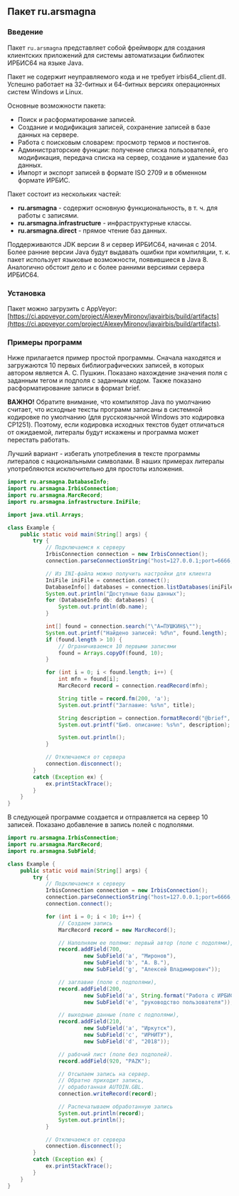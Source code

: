 ## Пакет ru.arsmagna

### Введение

Пакет `ru.arsmagna` представляет собой фреймворк для создания клиентских приложений для системы автоматизации библиотек ИРБИС64 на языке Java.

Пакет не содержит неуправляемого кода и не требует irbis64_client.dll. Успешно работает на 32-битных и 64-битных версиях операционных систем Windows и Linux.

Основные возможности пакета:

* Поиск и расформатирование записей.
* Создание и модификация записей, сохранение записей в базе данных на сервере.
* Работа с поисковым словарем: просмотр термов и постингов.
* Администраторские функции: получение списка пользователей, его модификация, передача списка на сервер, создание и удаление баз данных.
* Импорт и экспорт записей в формате ISO 2709 и в обменном формате ИРБИС.

Пакет состоит из нескольких частей:

* **ru.arsmagna** - содержит основную функциональность, в т. ч. для работы с записями.
* **ru.arsmagna.infrastructure** - инфраструктурные классы.
* **ru.arsmagna.direct** - прямое чтение баз данных.

Поддерживаются JDK версии 8 и сервер ИРБИС64, начиная с 2014. Более ранние версии Java будут выдавать ошибки при компиляции, т. к. пакет использует языковые возможности, появившиеся в Java 8. Аналогично обстоит дело и с более ранними версиями сервера ИРБИС64.

### Установка

Пакет можно загрузить с AppVeyor: [https://ci.appveyor.com/project/AlexeyMironov/javairbis/build/artifacts](https://ci.appveyor.com/project/AlexeyMironov/javairbis/build/artifacts).

### Примеры программ

Ниже прилагается пример простой программы. Сначала находятся и загружаются 10 первых библиографических записей, в которых автором является А. С. Пушкин. Показано нахождение значения поля с заданным тегом и подполя с заданным кодом. Также показано расформатирование записи в формат brief.

**ВАЖНО!** Обратите внимание, что компилятор Java по умолчанию считает, что исходные тексты программ записаны в системной кодировке по умолчанию (для русскоязычной Windows это кодировка CP1251). Поэтому, если кодировка исходных текстов будет отличаться от ожидаемой, литералы будут искажены и программа может перестать работать.

Лучший вариант - избегать употребления в тексте программы литералов с национальными символами. В наших примерах литералы употребляются исключительно для простоты изложения.

```java
import ru.arsmagna.DatabaseInfo;
import ru.arsmagna.IrbisConnection;
import ru.arsmagna.MarcRecord;
import ru.arsmagna.infrastructure.IniFile;

import java.util.Arrays;

class Example {
    public static void main(String[] args) {
        try {
            // Подключаемся к серверу
            IrbisConnection connection = new IrbisConnection();
            connection.parseConnectionString("host=127.0.0.1;port=6666;database=IBIS;user=librarian;password=secret;");

            // Из INI-файла можно получить настройки для клиента
            IniFile iniFile = connection.connect();
            DatabaseInfo[] databases = connection.listDatabases(iniFile, "dbnam2.mnu");
            System.out.println("Доступные базы данных");
            for (DatabaseInfo db: databases) {
                System.out.println(db.name);
            }

            int[] found = connection.search("\"A=ПУШКИН$\"");
            System.out.printf("Найдено записей: %d%n", found.length);
            if (found.length > 10) {
                // Ограничиваемся 10 первыми записями
                found = Arrays.copyOf(found, 10);
            }

            for (int i = 0; i < found.length; i++) {
                int mfn = found[i];
                MarcRecord record = connection.readRecord(mfn);

                String title = record.fm(200, 'a');
                System.out.printf("Заглавие: %s%n", title);

                String description = connection.formatRecord("@brief", mfn);
                System.out.printf("Биб. описание: %s%n", description);

                System.out.println();
            }

            // Отключаемся от сервера
            connection.disconnect();
        }
        catch (Exception ex) {
            ex.printStackTrace();
        }
    }
}
```

В следующей программе создается и отправляется на сервер 10 записей. Показано добавление в запись полей с подполями.

```java
import ru.arsmagna.IrbisConnection;
import ru.arsmagna.MarcRecord;
import ru.arsmagna.SubField;

class Example {
    public static void main(String[] args) {
        try {
            // Подключаемся к серверу
            IrbisConnection connection = new IrbisConnection();
            connection.parseConnectionString("host=127.0.0.1;port=6666;database=IBIS;user=librarian;password=secret;");
            connection.connect();

            for (int i = 0; i < 10; i++) {
                // Создаем запись
                MarcRecord record = new MarcRecord();

                // Наполняем ее полями: первый автор (поле с подолями),
                record.addField(700,
                        new SubField('a', "Миронов"),
                        new SubField('b', "А. В."),
                        new SubField('g', "Алексей Владимирович"));

                // заглавие (поле с подполями),
                record.addField(200,
                        new SubField('a', String.format("Работа с ИРБИС64: версия %d.0", i)),
                        new SubField('e', "руководство пользователя"));

                // выходные данные (поле с подполями),
                record.addField(210,
                        new SubField('a', "Иркутск"),
                        new SubField('c', "ИРНИТУ"),
                        new SubField('d', "2018"));

                // рабочий лист (поле без подполей).
                record.addField(920, "PAZK");

                // Отсылаем запись на сервер.
                // Обратно приходит запись,
                // обработанная AUTOIN.GBL.
                connection.writeRecord(record);

                // Распечатываем обработанную запись
                System.out.println(record);
                System.out.println();
            }

            // Отключаемся от сервера
            connection.disconnect();
        }
        catch (Exception ex) {
            ex.printStackTrace();
        }
    }
}
```
